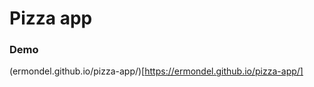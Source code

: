 Pizza app
===============================

### Demo
(ermondel.github.io/pizza-app/)[https://ermondel.github.io/pizza-app/]

